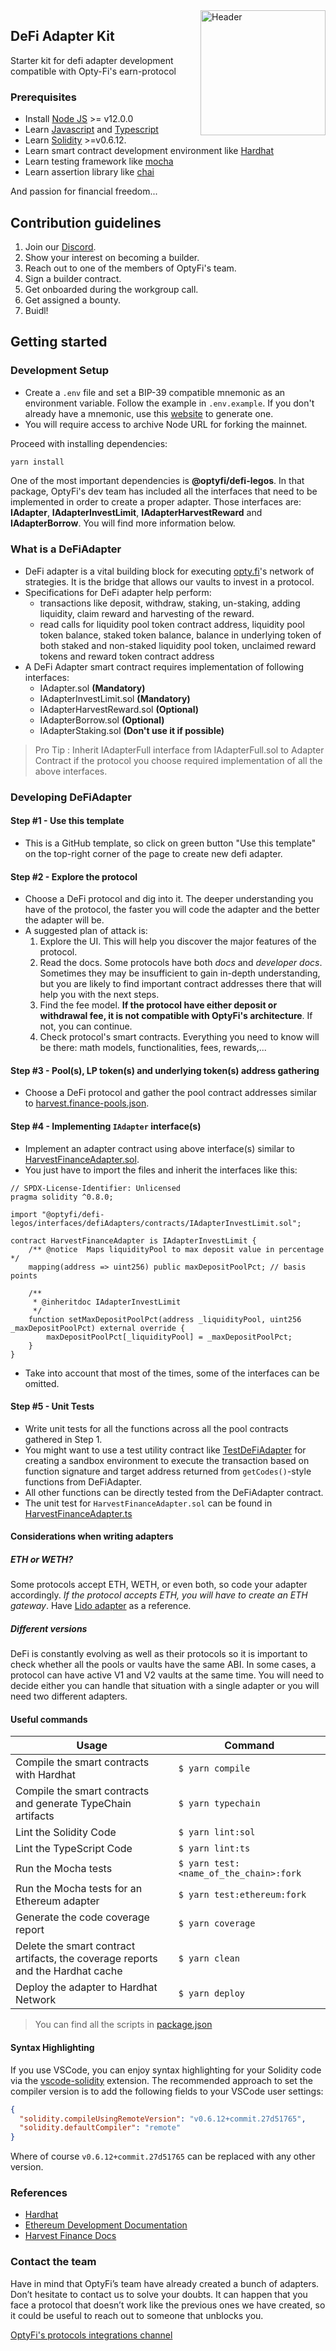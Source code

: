 <img src="https://avatars.githubusercontent.com/u/71294241?s=400&u=0b62a061c11a7536c27b1d53760152b5e9bd40f5&v=4" alt="Header" style="width:200px;align=center;float: right;" />

## DeFi Adapter Kit

Starter kit for defi adapter development compatible with Opty-Fi's earn-protocol

### Prerequisites

- Install [Node JS](https://nodejs.org/en/download/) >= v12.0.0
- Learn [Javascript](https://developer.mozilla.org/en-US/docs/Web/JavaScript) and [Typescript](https://www.typescriptlang.org/)
- Learn [Solidity](https://docs.soliditylang.org/en/latest/) >=v0.6.12.
- Learn smart contract development environment like [Hardhat](https://hardhat.org/getting-started/)
- Learn testing framework like [mocha](https://mochajs.org/)
- Learn assertion library like [chai](https://www.chaijs.com/)

And passion for financial freedom...

## Contribution guidelines

1. Join our [Discord](https://discord.com/channels/839603941419646990/879375531789910056).
2. Show your interest on becoming a builder.
3. Reach out to one of the members of OptyFi's team.
4. Sign a builder contract.
5. Get onboarded during the workgroup call.
6. Get assigned a bounty.
7. Buidl!

## Getting started

### Development Setup

- Create a `.env` file and set a BIP-39 compatible mnemonic as an environment variable. Follow the example in `.env.example`. If you don't already have a mnemonic, use this [website](https://iancoleman.io/bip39/) to generate one.
- You will require access to archive Node URL for forking the mainnet.

Proceed with installing dependencies:

```sh
yarn install
```

One of the most important dependencies is **@optyfi/defi-legos**. In that package, OptyFi's dev team has included all the interfaces that need to be implemented in order to create a proper adapter. Those interfaces are: **IAdapter**, **IAdapterInvestLimit**, **IAdapterHarvestReward** and **IAdapterBorrow**. You will find more information below.

### What is a DeFiAdapter

- DeFi adapter is a vital building block for executing [opty.fi](https://opty.fi)'s network of strategies. It is the bridge that allows our vaults to invest in a protocol.
- Specifications for DeFi adapter help perform:
  - transactions like deposit, withdraw, staking, un-staking, adding liquidity, claim reward and harvesting of the reward.
  - read calls for liquidity pool token contract address, liquidity pool token balance, staked token balance, balance in underlying token of both staked and non-staked liquidity pool token, unclaimed reward tokens and reward token contract address
- A DeFi Adapter smart contract requires implementation of following interfaces:
  - IAdapter.sol **(Mandatory)**
  - IAdapterInvestLimit.sol **(Mandatory)**
  - IAdapterHarvestReward.sol **(Optional)**
  - IAdapterBorrow.sol **(Optional)**
  - IAdapterStaking.sol **(Don't use it if possible)**

> Pro Tip : Inherit IAdapterFull interface from IAdapterFull.sol to Adapter Contract if the protocol you choose required implementation of all the above interfaces.

### Developing DeFiAdapter

#### Step #1 - Use this template

- This is a GitHub template, so click on green button "Use this template" on the top-right corner of the page to create new defi adapter.

#### Step #2 - Explore the protocol

- Choose a DeFi protocol and dig into it. The deeper understanding you have of the protocol, the faster you will code the adapter and the better the adapter will be.
- A suggested plan of attack is:
  1. Explore the UI. This will help you discover the major features of the protocol.
  2. Read the docs. Some protocols have both _docs_ and _developer docs_. Sometimes they may be insufficient to gain in-depth understanding, but you are likely to find important contract addresses there that will help you with the next steps.
  3. Find the fee model. **If the protocol have either deposit or withdrawal fee, it is not compatible with OptyFi's architecture**. If not, you can continue.
  4. Check protocol's smart contracts. Everything you need to know will be there: math models, functionalities, fees, rewards,...

#### Step #3 - Pool(s), LP token(s) and underlying token(s) address gathering

- Choose a DeFi protocol and gather the pool contract addresses similar to [harvest.finance-pools.json](./test/1_ethereum/harvest.finance/harvest.finance-pools.json).

#### Step #4 - Implementing `IAdapter` interface(s)

- Implement an adapter contract using above interface(s) similar to [HarvestFinanceAdapter.sol](./contracts/1_ethereum/harvest.finance/HarvestFinanceAdapter.sol).
- You just have to import the files and inherit the interfaces like this:

```
// SPDX-License-Identifier: Unlicensed
pragma solidity ^0.8.0;

import "@optyfi/defi-legos/interfaces/defiAdapters/contracts/IAdapterInvestLimit.sol";

contract HarvestFinanceAdapter is IAdapterInvestLimit {
    /** @notice  Maps liquidityPool to max deposit value in percentage */
    mapping(address => uint256) public maxDepositPoolPct; // basis points

    /**
     * @inheritdoc IAdapterInvestLimit
     */
    function setMaxDepositPoolPct(address _liquidityPool, uint256 _maxDepositPoolPct) external override {
        maxDepositPoolPct[_liquidityPool] = _maxDepositPoolPct;
    }
}
```

- Take into account that most of the times, some of the interfaces can be omitted.

#### Step #5 - Unit Tests

- Write unit tests for all the functions across all the pool contracts gathered in Step 1.
- You might want to use a test utility contract like [TestDeFiAdapter](./contracts/mock/TestDeFiAdapter.sol) for creating a sandbox environment to execute the transaction based on function signature and target address returned from `getCodes()`-style functions from DeFiAdapter.
- All other functions can be directly tested from the DeFiAdapter contract.
- The unit test for `HarvestFinanceAdapter.sol` can be found in [HarvestFinanceAdapter.ts](./test/1_ethereum/harvest.finance/HarvestFinanceAdapter.ts)

#### Considerations when writing adapters

##### ETH or WETH?

Some protocols accept ETH, WETH, or even both, so code your adapter accordingly. _If the protocol accepts ETH, you will have to create an ETH gateway_. Have [Lido adapter](https://github.com/Opty-Fi/defi-adapters/tree/main/contracts/1_ethereum/2_lido.fi) as a reference.

##### Different versions

DeFi is constantly evolving as well as their protocols so it is important to check whether all the pools or vaults have the same ABI. In some cases, a protocol can have active V1 and V2 vaults at the same time. You will need to decide either you can handle that situation with a single adapter or you will need two different adapters.

#### Useful commands

| Usage                                                                           | Command                                |
| ------------------------------------------------------------------------------- | -------------------------------------- |
| Compile the smart contracts with Hardhat                                        | `$ yarn compile`                       |
| Compile the smart contracts and generate TypeChain artifacts                    | `$ yarn typechain`                     |
| Lint the Solidity Code                                                          | `$ yarn lint:sol`                      |
| Lint the TypeScript Code                                                        | `$ yarn lint:ts`                       |
| Run the Mocha tests                                                             | `$ yarn test:<name_of_the_chain>:fork` |
| Run the Mocha tests for an Ethereum adapter                                     | `$ yarn test:ethereum:fork`            |
| Generate the code coverage report                                               | `$ yarn coverage`                      |
| Delete the smart contract artifacts, the coverage reports and the Hardhat cache | `$ yarn clean`                         |
| Deploy the adapter to Hardhat Network                                           | `$ yarn deploy`                        |

> You can find all the scripts in [package.json](./package.json)

#### Syntax Highlighting

If you use VSCode, you can enjoy syntax highlighting for your Solidity code via the
[vscode-solidity](https://github.com/juanfranblanco/vscode-solidity) extension. The recommended approach to set the
compiler version is to add the following fields to your VSCode user settings:

```json
{
  "solidity.compileUsingRemoteVersion": "v0.6.12+commit.27d51765",
  "solidity.defaultCompiler": "remote"
}
```

Where of course `v0.6.12+commit.27d51765` can be replaced with any other version.

### References

- [Hardhat](https://hardhat.org/getting-started/)
- [Ethereum Development Documentation](https://ethereum.org/en/developers/docs/)
- [Harvest Finance Docs](https://harvest-finance.gitbook.io/harvest-finance/)

### Contact the team

Have in mind that OptyFi’s team have already created a bunch of adapters. Don’t hesitate to contact us to solve your doubts. It can happen that you face a protocol that doesn’t work like the previous ones we have created, so it could be useful to reach out to someone that unblocks you.

[OptyFi's protocols integrations channel](https://discord.com/channels/839603941419646990/879375531789910056)
